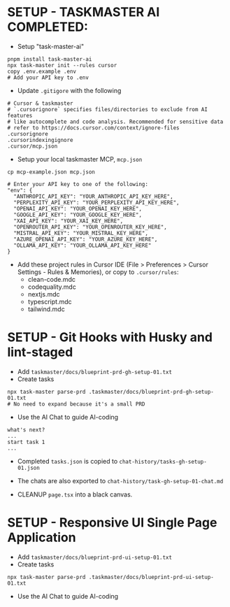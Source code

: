 
# SETUP - TASKMASTER AI COMPLETED:
- Setup "task-master-ai"
```
pnpm install task-master-ai
npx task-master init --rules cursor
copy .env.example .env
# Add your API key to .env
```
- Update `.gitigore` with the following
```
# Cursor & taskmaster
# `.cursorignore` specifies files/directories to exclude from AI features 
# like autocomplete and code analysis. Recommended for sensitive data
# refer to https://docs.cursor.com/context/ignore-files
.cursorignore
.cursorindexingignore
.cursor/mcp.json
```
- Setup your local taskmaster MCP, `mcp.json`
```
cp mcp-example.json mcp.json

# Enter your API key to one of the following:
"env": {
  "ANTHROPIC_API_KEY": "YOUR_ANTHROPIC_API_KEY_HERE",
  "PERPLEXITY_API_KEY": "YOUR_PERPLEXITY_API_KEY_HERE",
  "OPENAI_API_KEY": "YOUR_OPENAI_KEY_HERE",
  "GOOGLE_API_KEY": "YOUR_GOOGLE_KEY_HERE",
  "XAI_API_KEY": "YOUR_XAI_KEY_HERE",
  "OPENROUTER_API_KEY": "YOUR_OPENROUTER_KEY_HERE",
  "MISTRAL_API_KEY": "YOUR_MISTRAL_KEY_HERE",
  "AZURE_OPENAI_API_KEY": "YOUR_AZURE_KEY_HERE",
  "OLLAMA_API_KEY": "YOUR_OLLAMA_API_KEY_HERE"
}
```
- Add these project rules in Cursor IDE (File > Preferences > Cursor Settings - Rules & Memories),
  or copy to `.cursor/rules`:
  - clean-code.mdc
  - codequality.mdc
  - nextjs.mdc
  - typescript.mdc
  - tailwind.mdc

# SETUP - Git Hooks with Husky and lint-staged
- Add `taskmaster/docs/blueprint-prd-gh-setup-01.txt`
- Create tasks
```
npx task-master parse-prd .taskmaster/docs/blueprint-prd-gh-setup-01.txt
# No need to expand because it's a small PRD
```
- Use the AI Chat to guide AI-coding
```
what's next?
...
start task 1
...
```
- Completed `tasks.json` is copied to `chat-history/tasks-gh-setup-01.json`
- The chats are also exported to `chat-history/task-gh-setup-01-chat.md`

- CLEANUP `page.tsx` into a black canvas.

# SETUP - Responsive UI Single Page Application
- Add `taskmaster/docs/blueprint-prd-ui-setup-01.txt`
- Create tasks
```
npx task-master parse-prd .taskmaster/docs/blueprint-prd-ui-setup-01.txt
```
- Use the AI Chat to guide AI-coding